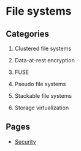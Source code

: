 # File systems

## Categories

1. Clustered file systems

1. Data-at-rest encryption

1. FUSE

1. Pseudo file systems

1. Stackable file systems

1. Storage virtualization

## Pages

- [Security](security.md)
